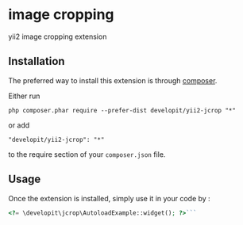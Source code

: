  image cropping
===============
 yii2 image cropping extension 

Installation
------------

The preferred way to install this extension is through [composer](http://getcomposer.org/download/).

Either run

```
php composer.phar require --prefer-dist developit/yii2-jcrop "*"
```

or add

```
"developit/yii2-jcrop": "*"
```

to the require section of your `composer.json` file.


Usage
-----

Once the extension is installed, simply use it in your code by  :

```php
<?= \developit\jcrop\AutoloadExample::widget(); ?>```